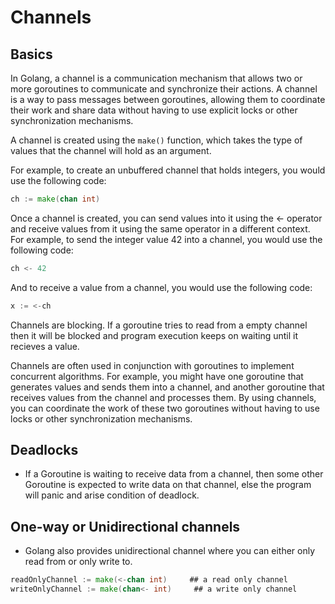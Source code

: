 # Channels

## Basics

In Golang, a channel is a communication mechanism that allows two or more goroutines to communicate and synchronize their actions. A channel
is a way to pass messages between goroutines, allowing them to coordinate their work and share data without having to use explicit locks or
other synchronization mechanisms.

A channel is created using the `make()` function, which takes the type of values that the channel will hold as an argument.

For example, to create an unbuffered channel that holds integers, you would use the following code:

```go
ch := make(chan int)
```

Once a channel is created, you can send values into it using the <- operator and receive values from it using the same operator in a
different context. For example, to send the integer value 42 into a channel, you would use the following code:

```go
ch <- 42
```

And to receive a value from a channel, you would use the following code:

```go
x := <-ch
```

Channels are blocking. If a goroutine tries to read from a empty channel then it will be blocked and program execution keeps on waiting
until it recieves a value.

Channels are often used in conjunction with goroutines to implement concurrent algorithms. For example, you might have one goroutine that
generates values and sends them into a channel, and another goroutine that receives values from the channel and processes them. By using
channels, you can coordinate the work of these two goroutines without having to use locks or other synchronization mechanisms.

## Deadlocks

- If a Goroutine is waiting to receive data from a channel, then some other Goroutine is expected to write data on that channel,
  else the program will panic and arise condition of deadlock.

## One-way or Unidirectional channels

- Golang also provides unidirectional channel where you can either only read from or only write to.

```go
readOnlyChannel := make(<-chan int)     ## a read only channel
writeOnlyChannel := make(chan<- int)     ## a write only channel
```
